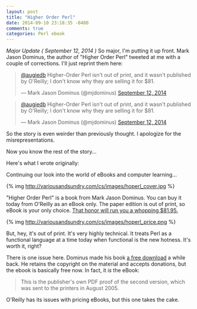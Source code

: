```yaml
---
layout: post
title: "Higher Order Perl"
date: 2014-09-10 23:18:35 -0400
comments: true
categories: Perl ebook
---
```


*Major Update ( September 12, 2014 )* So major, I'm putting it up front.  Mark Jason Dominus, the author of "Higher Order Perl" tweeted at me with a couple of corrections.  I'll just reprint them here:


<blockquote class="twitter-tweet" lang="en"><p><a href="https://twitter.com/augiedb">@augiedb</a> Higher-Order Perl isn&#39;t out of print, and it wasn&#39;t published by O&#39;Reilly; I don&#39;t know why they are selling it for $81.</p>&mdash; Mark Jason Dominus (@mjdominus) <a href="https://twitter.com/mjdominus/status/510526501436293120">September 12, 2014</a></blockquote>
<script async src="//platform.twitter.com/widgets.js" charset="utf-8"></script>

<blockquote class="twitter-tweet" lang="en"><p><a href="https://twitter.com/augiedb">@augiedb</a> Higher-Order Perl isn&#39;t out of print, and it wasn&#39;t published by O&#39;Reilly; I don&#39;t know why they are selling it for $81.</p>&mdash; Mark Jason Dominus (@mjdominus) <a href="https://twitter.com/mjdominus/status/510526501436293120">September 12, 2014</a></blockquote>
<script async src="//platform.twitter.com/widgets.js" charset="utf-8"></script>

So the story is even weirder than previously thought. I apologize for the misrepresentations.

Now you know the rest of the story...

Here's what I wrote originally:

 
Continuing our look into the world of eBooks and computer learning...

{% img http://variousandsundry.com/cs/images/hoperl_cover.jpg %}

"Higher Order Perl" is a book from Mark Jason Dominus.  You can buy it today from O'Reilly as an eBook only.  The paper edition is out of print, so eBook is your only choice.  [That honor will run you a whopping $81.95.](http://shop.oreilly.com/product/9781558607019.do)

{% img http://variousandsundry.com/cs/images/hoperl_price.png %}

But, hey, it's out of print.  It's very highly technical.  It treats Perl as a functional language at a time today when functional is the new hotness.  It's worth it, right?

There is one issue here. Dominus made his book [a free download](http://hop.perl.plover.com/book/) a while back.  He retains the copyright on the material and accepts donations, but the ebook is basically free now.  In fact, it _is_ the eBook:

> This is the publisher's own PDF proof of the second version, which was sent to the printers in August 2005.

O'Reilly has its issues with pricing eBooks, but this one takes the cake.

